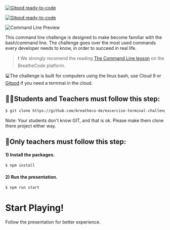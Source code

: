 [![Gitpod ready-to-code](https://img.shields.io/badge/Gitpod-ready--to--code-blue?logo=gitpod)](https://gitpod.io/#https://github.com/breatheco-de/exercise-terminal-challenge)

[![Gitpod ready-to-code](https://img.shields.io/badge/Gitpod-ready--to--code-blue?logo=gitpod)](https://gitpod.io/#https://github.com/breatheco-de/exercise-terminal-challenge)

![Command Line Preview](https://raw.githubusercontent.com/breatheco-de/exercise-terminal-challenge/master/preview.png)

This command line challenge is designed to make become familiar with the bash/command line. The challenge goes over the most used commands every developer needs to know, in order to succeed in real life.

> :exclamation: We strongly recomend the reading [The Command Line lesson](https://breatheco.de/en/lesson/the-command-line/) on the BreatheCode platform.

💻The challenge is built for computers using the linux bash, use Cloud 9 or [Gitpod](https://gitpod.io) if you need a terminal in the cloud. 

## 👩‍🎓Students and Teachers must follow this step:

```sh
$ git clone https://github.com/breatheco-de/excercise-terminal-challenge.git
```
Note: Your students don't know GIT, and that is ok. Please make them clone there project either way.

## 🛑Only teachers must follow this step:

#### 1) Install the packages.
```sh
$ npm install
```

#### 2) Run the presentation.
```sh
$ npm run start
```

# Start Playing!

Follow the presentation for better experience.
